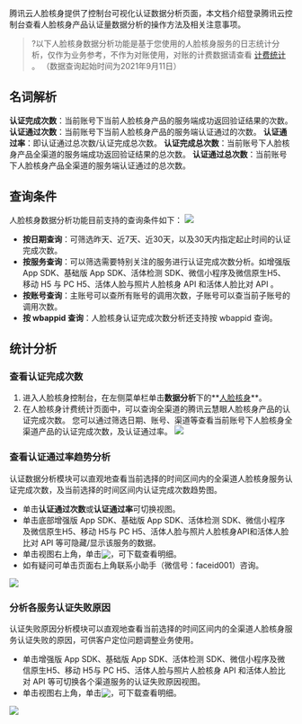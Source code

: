 腾讯云人脸核身提供了控制台可视化认证数据分析页面，本文档介绍登录腾讯云控制台查看人脸核身产品认证量数据分析的操作方法及相关注意事项。
>?以下人脸核身数据分析功能是基于您使用的人脸核身服务的日志统计分析，仅作为业务参考，不作为对账使用，对账的计费数据请查看 [计费统计](https://cloud.tencent.com/document/product/1007/49541) 。 （数据查询起始时间为2021年9月11日）

## 名词解析
**认证完成次数**：当前账号下当前人脸核身产品的服务端成功返回验证结果的次数。
**认证通过次数**：当前账号下当前人脸核身产品的服务端认证通过的次数。
**认证通过率**：即认证通过总次数/认证完成总次数。
**认证完成总次数**：当前账号下人脸核身产品全渠道的服务端成功返回验证结果的总次数。
**认证通过总次数**：当前账号下人脸核身产品全渠道的服务端认证通过的总次数。

## 查询条件
人脸核身数据分析功能目前支持的查询条件如下：
![](https://qcloudimg.tencent-cloud.cn/raw/b9c826f99647685d3a210cf63951c69f.png)

- **按日期查询**：可筛选昨天、近7天、近30天，以及30天内指定起止时间的认证完成次数。
- **按服务查询**：可以筛选需要特别关注的服务进行认证完成次数分析。如增强版 App SDK、基础版 App SDK、活体检测 SDK、微信小程序及微信原生H5、移动 H5 与 PC H5、活体人脸与照片人脸核身 API 和活体人脸比对 API 。
- **按账号查询**：主账号可以查所有账号的调用次数，子账号可以查当前子账号的调用次数。
- **按 wbappid 查询**：人脸核身认证完成次数分析还支持按 wbappid 查询。


## 统计分析

### 查看认证完成次数

1. 进入人脸核身控制台，在左侧菜单栏单击**数据分析**下的**[人脸核身](https://console.cloud.tencent.com/faceid/analysis)**。
2. 在人脸核身计费统计页面中，可以查询全渠道的腾讯云慧眼人脸核身产品的认证完成次数。
您可以通过筛选日期、账号、渠道等查看当前账号下人脸核身全渠道产品的认证完成次数，及认证通过率。
![](https://qcloudimg.tencent-cloud.cn/raw/16fcc770cd8c75fb83f40c14afc77405.png)


### 查看认证通过率趋势分析
认证数据分析模块可以直观地查看当前选择的时间区间内的全渠道人脸核身服务认证完成次数，及当前选择的时间区间内认证完成次数趋势图。
- 单击**认证通过次数**或**认证通过率**可切换视图。
- 单击底部增强版 App SDK、基础版 App SDK、活体检测 SDK、微信小程序及微信原生H5、移动 H5与 PC H5、活体人脸与照片人脸核身API和活体人脸比对 API 等可隐藏/显示该服务的数据。
- 单击视图右上角，单击<img src="https://main.qcloudimg.com/raw/e421450264489d44d20f11a44e15dfaa.png" style="margin:-3px 0px">，可下载查看明细。 
- 如有疑问可单击页面右上角联系小助手（微信号：faceid001）咨询。

![](https://qcloudimg.tencent-cloud.cn/raw/9041cb9ab951c60af2fd3ae2501a09ee.png)


### 分析各服务认证失败原因

认证失败原因分析模块可以直观地查看当前选择的时间区间内的全渠道人脸核身服务认证失败的原因，可供客户定位问题调整业务使用。
- 单击增强版 App SDK、基础版 App SDK、活体检测 SDK、微信小程序及微信原生H5、移动 H5与 PC H5、活体人脸与照片人脸核身 API 和活体人脸比对 API 等可切换各个渠道服务的认证失败原因视图。
- 单击视图右上角，单击<img src="https://main.qcloudimg.com/raw/e421450264489d44d20f11a44e15dfaa.png" style="margin:-3px 0px">，可下载查看明细。 

![](https://qcloudimg.tencent-cloud.cn/raw/6a5ce55204d203f3906d35b0fa7f4f44.png)


